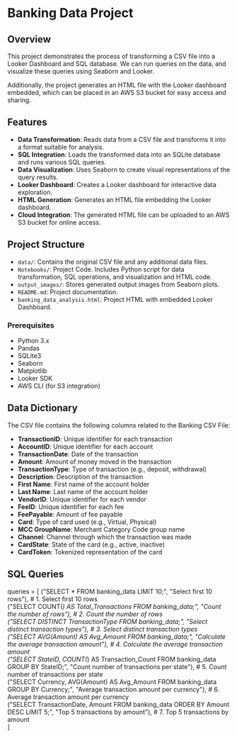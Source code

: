 # Banking Data Project

## Overview

This project demonstrates the process of transforming a CSV file into a Looker Dashboard and SQL database. We can run queries on the data, and visualize these queries using Seaborn and Looker.

Additionally, the project generates an HTML file with the Looker dashboard embedded, which can be placed in an AWS S3 bucket for easy access and sharing.

## Features

- **Data Transformation**: Reads data from a CSV file and transforms it into a format suitable for analysis.
- **SQL Integration**: Loads the transformed data into an SQLite database and runs various SQL queries.
- **Data Visualization**: Uses Seaborn to create visual representations of the query results.
- **Looker Dashboard**: Creates a Looker dashboard for interactive data exploration.
- **HTML Generation**: Generates an HTML file embedding the Looker dashboard.
- **Cloud Integration**: The generated HTML file can be uploaded to an AWS S3 bucket for online access.

## Project Structure

- `data/`: Contains the original CSV file and any additional data files.
- `Notebooks/`: Project Code. Includes Python script for data transformation, SQL operations, and visualization and HTML code.  
- `output_images/`: Stores generated output images from Seaborn plots.
- `README.md`: Project documentation.
- `banking_data_analysis.html`: Project HTML with embedded Looker Dashboard.

### Prerequisites

- Python 3.x
- Pandas
- SQLite3
- Seaborn
- Matplotlib
- Looker SDK
- AWS CLI (for S3 integration)



## Data Dictionary

The CSV file contains the following columns related to the Banking CSV File:

- **TransactionID**: Unique identifier for each transaction
- **AccountID**: Unique identifier for each account
- **TransactionDate**: Date of the transaction
- **Amount**: Amount of money moved in the transaction
- **TransactionType**: Type of transaction (e.g., deposit, withdrawal)
- **Description**: Description of the transaction
- **First Name**: First name of the account holder
- **Last Name**: Last name of the account holder
- **VendorID**: Unique identifier for each vendor
- **FeeID**: Unique identifier for each fee
- **FeePayable**: Amount of fee payable
- **Card**: Type of card used (e.g., Virtual, Physical)
- **MCC GroupName**: Merchant Category Code group name
- **Channel**: Channel through which the transaction was made
- **CardState**: State of the card (e.g., active, inactive)
- **CardToken**: Tokenized representation of the card

## SQL Queries 

queries = [
    ("SELECT * FROM banking_data LIMIT 10;", "Select first 10 rows"),  # 1. Select first 10 rows <br>
    ("SELECT COUNT(*) AS Total_Transactions FROM banking_data;", "Count the number of rows"),  # 2. Count the number of rows <br>
    ("SELECT DISTINCT TransactionType FROM banking_data;", "Select distinct transaction types"),  # 3. Select distinct transaction types <br>
    ("SELECT AVG(Amount) AS Avg_Amount FROM banking_data;", "Calculate the average transaction amount"),  # 4. Calculate the average transaction amount <br>
    ("SELECT StateID, COUNT(*) AS Transaction_Count FROM banking_data GROUP BY StateID;", "Count number of transactions per state"),  # 5. Count number of transactions per state <br>
    ("SELECT Currency, AVG(Amount) AS Avg_Amount FROM banking_data GROUP BY Currency;", "Average transaction amount per currency"),  # 6. Average transaction amount per currency <br>
    ("SELECT TransactionDate, Amount FROM banking_data ORDER BY Amount DESC LIMIT 5;", "Top 5 transactions by amount"),  # 7. Top 5 transactions by amount <br>
]


